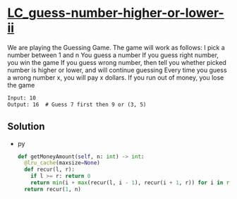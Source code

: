 # [LC_guess-number-higher-or-lower-ii](https://leetcode.com/problems/guess-number-higher-or-lower-ii)

We are playing the Guessing Game. The game will work as follows:
I pick a number between 1 and n
You guess a number
If you guess right number, you win the game
If you guess wrong number, then tell you whether picked number is higher or lower, and will continue guessing
Every time you guess a wrong number x, you will pay x dollars. If you run out of money, you lose the game


```txt
Input: 10
Output: 16  # Guess 7 first then 9 or (3, 5)
```

## Solution

* py

  ```py
  def getMoneyAmount(self, n: int) -> int:
    @lru_cache(maxsize=None)
    def recur(l, r):
      if l >= r: return 0
      return min(i + max(recur(l, i - 1), recur(i + 1, r)) for i in range(l, r + 1))
    return recur(1, n)
  ```
